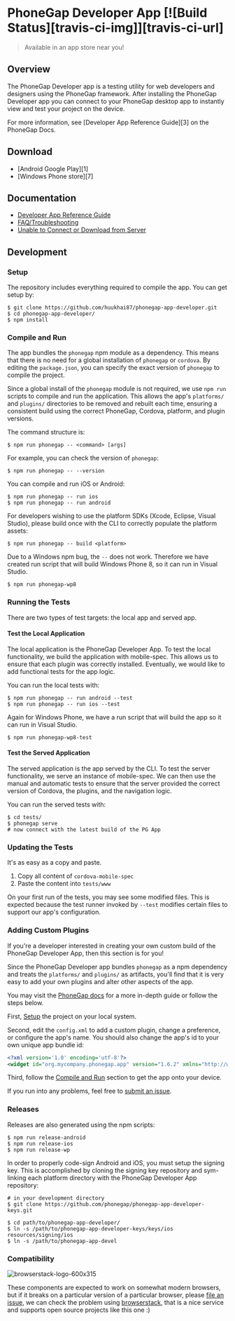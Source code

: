 # PhoneGap Developer App [![Build Status][travis-ci-img]][travis-ci-url]

> Available in an app store near you!

## Overview

The PhoneGap Developer app is a testing utility for web developers and designers
using the PhoneGap framework. After installing the PhoneGap Developer app you
can connect to your PhoneGap desktop app to instantly view and test your project
on the device.

For more information, see [Developer App Reference Guide][3] on the PhoneGap Docs.

## Download

- [Android Google Play][1]
- [Windows Phone store][7]

## Documentation

- [Developer App Reference Guide](http://docs.phonegap.com/references/developer-app/)
- [FAQ/Troubleshooting](http://docs.phonegap.com/references/developer-app/troubleshoot-faq/)
- [Unable to Connect or Download from Server](http://docs.phonegap.com/references/developer-app/troubleshoot-faq/#phonegap-developer-app-is-unable-to-download-from-the-server)

## Development

### Setup

The repository includes everything required to compile the app. You can get
setup by:

```shellsession
$ git clone https://github.com/huukhai87/phonegap-app-developer.git
$ cd phonegap-app-developer/
$ npm install
```

### Compile and Run

The app bundles the `phonegap` npm module as a dependency. This means that
there is no need for a global installation of `phonegap` or `cordova`.
By editing the `package.json`, you can specify the exact version of `phonegap`
to compile the project.

Since a global install of the `phonegap` module is not required, we use
`npm run` scripts to compile and run the application. This allows the app's
`platforms/` and `plugins/` directories to be removed and rebuilt each time,
ensuring a consistent build using the correct PhoneGap, Cordova, platform,
and plugin versions.

The command structure is:
```shellsession
$ npm run phonegap -- <command> [args]
```

For example, you can check the version of `phonegap`:
```shellsession
$ npm run phonegap -- --version
```

You can compile and run iOS or Android:
```shellsession
$ npm run phonegap -- run ios
$ npm run phonegap -- run android
```

For developers wishing to use the platform SDKs (Xcode, Eclipse, Visual Studio),
please build once with the CLI to correctly populate the platform assets:
```shellsession
$ npm run phonegap -- build <platform>
```

Due to a Windows npm bug, the `--` does not work. Therefore we have created
run script that will build Windows Phone 8, so it can run in Visual Studio.
```shellsession
$ npm run phonegap-wp8
```

### Running the Tests

There are two types of test targets: the local app and served app.

#### Test the Local Application

The local application is the PhoneGap Developer App. To test the local
functionality, we build the application with mobile-spec. This allows us to
ensure that each plugin was correctly installed. Eventually, we would like
to add functional tests for the app logic.

You can run the local tests with:
```shellsession
$ npm run phonegap -- run android --test
$ npm run phonegap -- run ios --test
```

Again for Windows Phone, we have a run script that will build the app so it can run in
Visual Studio.
```shellsession
$ npm run phonegap-wp8-test
```

#### Test the Served Application

The served application is the app served by the CLI. To test the server
functionality, we serve an instance of mobile-spec. We can then use the manual
and automatic tests to ensure that the server provided the correct version of
Cordova, the plugins, and the navigation logic.

You can run the served tests with:
```shellsession
$ cd tests/
$ phonegap serve
# now connect with the latest build of the PG App
```

### Updating the Tests

It's as easy as a copy and paste.

1. Copy all content of `cordova-mobile-spec`
2. Paste the content into `tests/www`

On your first run of the tests, you may see some modified files. This is expected
because the test runner invoked by `--test` modifies certain files to support
our app's configuration.

### Adding Custom Plugins

If you're a developer interested in creating your own custom build of the
PhoneGap Developer App, then this section is for you!

Since the PhoneGap Developer app bundles `phonegap` as a npm dependency and
treats the `platforms/` and `plugins/` as artifacts, you'll find that it is very
easy to add your own plugins and alter other aspects of the app.

You may visit the [PhoneGap docs](http://docs.phonegap.com/references/developer-app/custom-build/ios/) for a more in-depth guide or follow the steps below.

First, [Setup](#user-content-setup) the project on your local system.

Second, edit the `config.xml` to add a custom plugin, change a preference, or
configure the app's name. You should also change the app's id to your own
unique app bundle id:

```xml
<?xml version='1.0' encoding='utf-8'?>
<widget id="org.mycompany.phonegap.app" version="1.6.2" xmlns="http://www.w3.org/ns/widgets" xmlns:gap="http://phonegap.com/ns/1.0">
```

Third, follow the [Compile and Run](#user-content-compile-and-run) section to
get the app onto your device.

If you run into any problems, feel free to [submit an issue](https://github.com/phonegap/phonegap-app-developer/issues).

### Releases

Releases are also generated using the npm scripts:
```shellsession
$ npm run release-android
$ npm run release-ios
$ npm run release-wp
```

In order to properly code-sign Android and iOS, you must setup the signing key.
This is accomplished by cloning the signing key repository and sym-linking each
platform directory with the PhoneGap Developer App repository:
```shellsession
# in your development directory
$ git clone https://github.com/phonegap/phonegap-app-developer-keys.git

$ cd path/to/phonegap-app-developer/
$ ln -s /path/to/phonegap-app-developer-keys/keys/ios resources/signing/ios
$ ln -s /path/to/phonegap-app-devel
```

### Compatibility

![browserstack-logo-600x315](https://user-images.githubusercontent.com/7760/34738829-7327ddc4-f561-11e7-97e2-2fe0474eaf05.png)

These components are expected to work on somewhat modern browsers, but if it breaks on a particular version of a particular browser, please [file an issue](https://github.com/huukhai87/hostedWebAppDemo/issues), we can check the problem using [browserstack](http://browserstack.com/), that is a nice service and supports open source projects like this one :)


